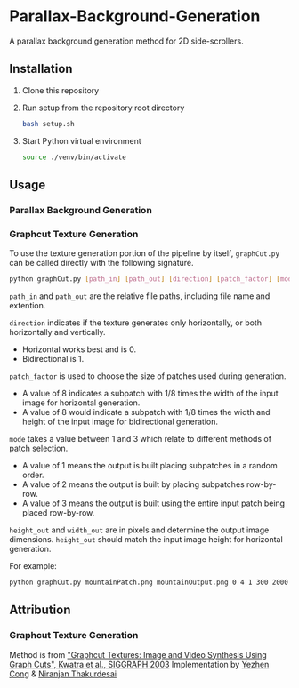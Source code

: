 # Parallax-Background-Generation

A parallax background generation method for 2D side-scrollers.

## Installation

1. Clone this repository

2. Run setup from the repository root directory

   ```bash
   bash setup.sh
   ```

3. Start Python virtual environment

   ```bash
   source ./venv/bin/activate
   ```

## Usage
### Parallax Background Generation
### Graphcut Texture Generation
To use the texture generation portion of the pipeline by itself, `graphCut.py` can be called directly with the following signature.
```bash
python graphCut.py [path_in] [path_out] [direction] [patch_factor] [mode] [height_out] [width_out]
```
`path_in` and `path_out` are the relative file paths, including file name and extention.

`direction` indicates if the texture generates only horizontally, or both horizontally and vertically.  
+ Horizontal works best and is 0.  
+ Bidirectional is 1.

`patch_factor` is used to choose the size of patches used during generation. 
+ A value of 8 indicates a subpatch with 1/8 times the width of the input image for horizontal generation.  
+ A value of 8 would indicate a subpatch with 1/8 times the width and height of the input image for bidirectional generation.

`mode` takes a value between 1 and 3 which relate to different methods of patch selection. 
+ A value of 1 means the output is built placing subpatches in a random order.  
+ A value of 2 means the output is built by placing subpatches row-by-row. 
+ A value of 3 means the output is built using the entire input patch being placed row-by-row.

`height_out` and `width_out` are in pixels and determine the output image dimensions.  `height_out` should match the input image height for horizontal generation.

For example:
```bash
python graphCut.py mountainPatch.png mountainOutput.png 0 4 1 300 2000
```

## Attribution
### Graphcut Texture Generation
Method is from ["Graphcut Textures: Image and Video Synthesis Using Graph Cuts",  Kwatra et al., SIGGRAPH 2003](https://www.cc.gatech.edu/cpl/projects/graphcuttextures/)
Implementation by [Yezhen Cong](https://github.com/THU17cyz/GraphCut) & [Niranjan Thakurdesai](github.com/niranjantdesai/image-blending-graphcuts)

